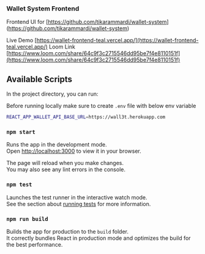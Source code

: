 ### Wallet System Frontend

Frontend UI for [https://github.com/tikarammardi/wallet-system] (https://github.com/tikarammardi/wallet-system)

Live Demo [https://wallet-frontend-teal.vercel.app/](https://wallet-frontend-teal.vercel.app/)
Loom Link [https://www.loom.com/share/64c9f3c2715546dd95be7f4e8110151f](https://www.loom.com/share/64c9f3c2715546dd95be7f4e8110151f)

## Available Scripts

In the project directory, you can run:

Before running locally make sure to create `.env` file with below env variable

```bash
REACT_APP_WALLET_API_BASE_URL=https://wall3t.herokuapp.com
```

### `npm start`

Runs the app in the development mode.\
Open [http://localhost:3000](http://localhost:3000) to view it in your browser.

The page will reload when you make changes.\
You may also see any lint errors in the console.

### `npm test`

Launches the test runner in the interactive watch mode.\
See the section about [running tests](https://facebook.github.io/create-react-app/docs/running-tests) for more information.

### `npm run build`

Builds the app for production to the `build` folder.\
It correctly bundles React in production mode and optimizes the build for the best performance.
